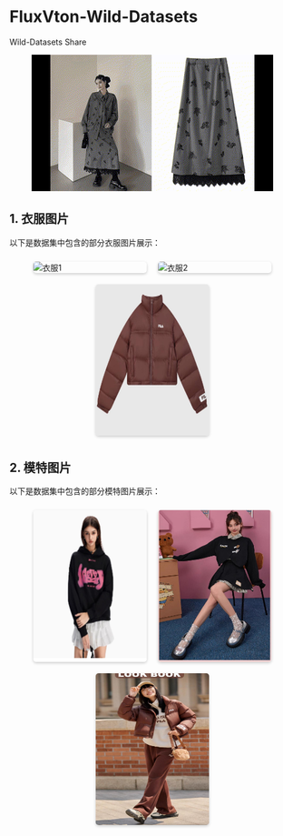 # FluxVton-Wild-Datasets
Wild-Datasets Share

<div style="text-align: center;">
    <img src="images/WildDatasetsPrev.gif" alt="示例图片"/>
</div>

## 1. 衣服图片

以下是数据集中包含的部分衣服图片展示：

<div style="display: flex; flex-wrap: wrap; justify-content: center;">
    <img src="images/combine1.jpg" alt="衣服1" width="200" style="margin: 10px; border-radius: 5px; box-shadow: 0 2px 5px rgba(0, 0, 0, 0.2);"/>
    <img src="images/combine2.jpg" alt="衣服2" width="200" style="margin: 10px; border-radius: 5px; box-shadow: 0 2px 5px rgba(0, 0, 0, 0.2);"/>
    <img src="images/mod_006.jpg" alt="衣服3" width="200" style="margin: 10px; border-radius: 5px; box-shadow: 0 2px 5px rgba(0, 0, 0, 0.2);"/>
</div>

## 2. 模特图片

以下是数据集中包含的部分模特图片展示：

<div style="display: flex; flex-wrap: wrap; justify-content: center;">
    <img src="images/mod_007.jpg" alt="模特1" width="200" style="margin: 10px; border-radius: 5px; box-shadow: 0 2px 5px rgba(0, 0, 0, 0.2);"/>
    <img src="images/mod_008.jpg" alt="模特2" width="200" style="margin: 10px; border-radius: 5px; box-shadow: 0 2px 5px rgba(0, 0, 0, 0.2);"/>
    <img src="images/mod_009.jpg" alt="模特3" width="200" style="margin: 10px; border-radius: 5px; box-shadow: 0 2px 5px rgba(0, 0, 0, 0.2);"/>
</div>



